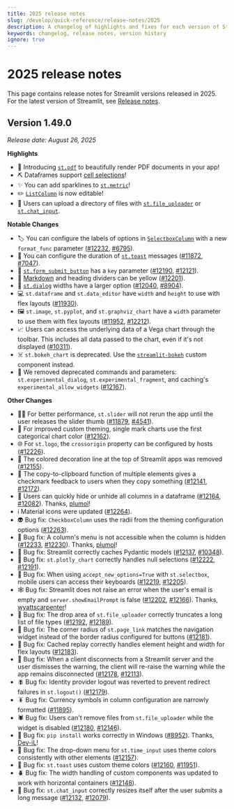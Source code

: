 ```yaml
---
title: 2025 release notes
slug: /develop/quick-reference/release-notes/2025
description: A changelog of highlights and fixes for each version of Streamlit.
keywords: changelog, release notes, version history
ignore: true
---
```


# 2025 release notes

This page contains release notes for Streamlit versions released in 2025. For the latest version of Streamlit, see [Release notes](/develop/quick-reference/release-notes).

## **Version 1.49.0**

_Release date: August 26, 2025_

**Highlights**

- 📄 Introducing [`st.pdf`](/develop/api-reference/media/st.pdf) to beautifully render PDF documents in your app!
- ⛏️ Dataframes support [cell selections](/develop/api-reference/data/st.dataframe#dataframeselectionstate)!
- ✨ You can add sparklines to [`st.metric`](/develop/api-reference/data/st.metric)!
- ✏️ [`ListColumn`](/develop/api-reference/data/st.column_config/st.column_config.listcolumn) is now editable!
- 📂 Users can upload a directory of files with [`st.file_uploader`](/develop/api-reference/widgets/st.file_uploader) or [`st.chat_input`](/develop/api-reference/chat/st.chat_input).

**Notable Changes**

- 🏷️ You can configure the labels of options in [`SelectboxColumn`](/develop/api-reference/data/st.column_config/st.column_config.selectboxcolumn) with a new `format_func` parameter ([#12232](https://github.com/streamlit/streamlit/pull/12232), [#6795](https://github.com/streamlit/streamlit/issues/6795)).
- 🍞 You can configure the duration of [`st.toast`](/develop/api-reference/status/st.toast) messages ([#11872](https://github.com/streamlit/streamlit/pull/11872), [#7047](https://github.com/streamlit/streamlit/issues/7047)).
- 🔑 [`st.form_submit_button`](/develop/api-reference/execution-flow/st.form_submit_button) has a `key` parameter ([#12190](https://github.com/streamlit/streamlit/pull/12190), [#12121](https://github.com/streamlit/streamlit/issues/12121)).
- 🌻 [Markdown](/develop/api-reference/text/st.markdown) and heading dividers can be yellow ([#12201](https://github.com/streamlit/streamlit/pull/12201)).
- 💬 [`st.dialog`](/develop/api-reference/execution-flow/st.dialog) widths have a larger option ([#12040](https://github.com/streamlit/streamlit/pull/12040), [#8904](https://github.com/streamlit/streamlit/issues/8904)).
- 💻 `st.dataframe` and `st.data_editor` have `width` and `height` to use with flex layouts ([#11930](https://github.com/streamlit/streamlit/pull/11930)).
- 🖼️ `st.image`, `st.pyplot`, and `st.graphviz_chart` have a `width` parameter to use them with flex layouts ([#11952](https://github.com/streamlit/streamlit/pull/11952), [#12212](https://github.com/streamlit/streamlit/pull/12212)).
- 📈 Users can access the underlying data of a Vega chart through the toolbar. This includes all data passed to the chart, even if it's not displayed ([#10311](https://github.com/streamlit/streamlit/pull/10311)).
- ☠️ `st.bokeh_chart` is deprecated. Use the [`streamlit-bokeh`](https://github.com/streamlit/streamlit-bokeh) custom component instead.
- 🧹 We removed deprecated commands and parameters: `st.experimental_dialog`, `st.experimental_fragment`, and caching's `experimental_allow_widgets` ([#12167](https://github.com/streamlit/streamlit/pull/12167)).

**Other Changes**

- 🏃‍♂️ For better performance, `st.slider` will not rerun the app until the user releases the slider thumb ([#11879](https://github.com/streamlit/streamlit/pull/11879), [#4541](https://github.com/streamlit/streamlit/issues/4541)).
- 💅 For improved custom theming, single mark charts use the first categorical chart color ([#12162](https://github.com/streamlit/streamlit/pull/12162)).
- 🌐 For `st.logo`, the `crossorigin` property can be configured by hosts ([#12226](https://github.com/streamlit/streamlit/pull/12226)).
- 🎨 The colored decoration line at the top of Streamlit apps was removed ([#12155](https://github.com/streamlit/streamlit/pull/12155)).
- 👻 The copy-to-clipboard function of multiple elements gives a checkmark feedback to users when they copy something ([#12141](https://github.com/streamlit/streamlit/pull/12141), [#12172](https://github.com/streamlit/streamlit/pull/12172)).
- 🫥 Users can quickly hide or unhide all columns in a dataframe ([#12164](https://github.com/streamlit/streamlit/pull/12164), [#12082](https://github.com/streamlit/streamlit/issues/12082)). Thanks, [plumol](https://github.com/plumol)!
- ℹ️ Material icons were updated ([#12264](https://github.com/streamlit/streamlit/pull/12264)).
- 👽 Bug fix: `CheckboxColumn` uses the radii from the theming configuration options ([#12263](https://github.com/streamlit/streamlit/pull/12263)).
- 🦀 Bug fix: A column's menu is not accessible when the column is hidden ([#12233](https://github.com/streamlit/streamlit/pull/12233), [#12230](https://github.com/streamlit/streamlit/issues/12230)). Thanks, [plumol](https://github.com/plumol)!
- 🦋 Bug fix: Streamlit correctly caches Pydantic models ([#12137](https://github.com/streamlit/streamlit/pull/12137), [#10348](https://github.com/streamlit/streamlit/issues/10348)).
- 🦎 Bug fix: `st.plotly_chart` correctly handles null selections ([#12222](https://github.com/streamlit/streamlit/pull/12222), [#12191](https://github.com/streamlit/streamlit/issues/12191)).
- 🐌 Bug fix: When using `accept_new_options=True` with `st.selectbox`, mobile users can access their keyboards ([#12219](https://github.com/streamlit/streamlit/pull/12219), [#12205](https://github.com/streamlit/streamlit/issues/12205)).
- 🕸️ Bug fix: Streamlit does not raise an error when the user's email is empty and `server.showEmailPrompt` is false ([#12202](https://github.com/streamlit/streamlit/pull/12202), [#12166](https://github.com/streamlit/streamlit/issues/12166)). Thanks, [wyattscarpenter](https://github.com/wyattscarpenter)!
- 🦗 Bug fix: The drop area of `st.file_uploader` correctly truncates a long list of file types ([#12192](https://github.com/streamlit/streamlit/pull/12192), [#12189](https://github.com/streamlit/streamlit/issues/12189)).
- 🦂 Bug fix: The corner radius of `st.page_link` matches the navigation widget instead of the border radius configured for buttons ([#12181](https://github.com/streamlit/streamlit/pull/12181)).
- 🦟 Bug fix: Cached replay correctly handles element height and width for flex layouts ([#12183](https://github.com/streamlit/streamlit/pull/12183)).
- 🦠 Bug fix: When a client disconnects from a Streamlit server and the user dismisses the warning, the client will re-raise the warning while the app remains disconnected ([#12178](https://github.com/streamlit/streamlit/pull/12178), [#12113](https://github.com/streamlit/streamlit/issues/12113)).
- 🪰 Bug fix: Identity provider logout was reverted to prevent redirect failures in `st.logout()` ([#12179](https://github.com/streamlit/streamlit/pull/12179)).
- 🪳 Bug fix: Currency symbols in column configuration are narrowly formatted ([#11895](https://github.com/streamlit/streamlit/pull/11895)).
- 🕷️ Bug fix: Users can't remove files from `st.file_uploader` while the widget is disabled ([#12180](https://github.com/streamlit/streamlit/pull/12180), [#12146](https://github.com/streamlit/streamlit/issues/12146)).
- 🐞 Bug fix: `pip install` works correctly in Windows ([#8952](https://github.com/streamlit/streamlit/pull/8952)). Thanks, [Dev-iL](https://github.com/Dev-iL)!
- 🐝 Bug fix: The drop-down menu for `st.time_input` uses theme colors consistently with other elements ([#12157](https://github.com/streamlit/streamlit/pull/12157)).
- 🐜 Bug fix: `st.toast` uses custom theme colors ([#12160](https://github.com/streamlit/streamlit/pull/12160), [#11951](https://github.com/streamlit/streamlit/issues/11951)).
- 🪲 Bug fix: The width handling of custom components was updated to work with horizontal containers ([#12148](https://github.com/streamlit/streamlit/pull/12148)).
- 🐛 Bug fix: `st.chat_input` correctly resizes itself after the user submits a long message ([#12132](https://github.com/streamlit/streamlit/pull/12132), [#12079](https://github.com/streamlit/streamlit/issues/12079)).
